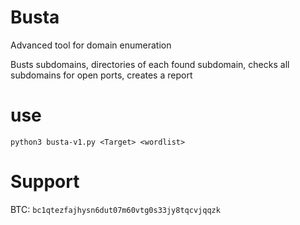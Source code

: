 # Busta

Advanced tool for domain enumeration

Busts subdomains, directories of each found subdomain, checks all subdomains for open ports, creates a report

# use

`python3 busta-v1.py <Target> <wordlist>`

# Support 

BTC: `bc1qtezfajhysn6dut07m60vtg0s33jy8tqcvjqqzk`

